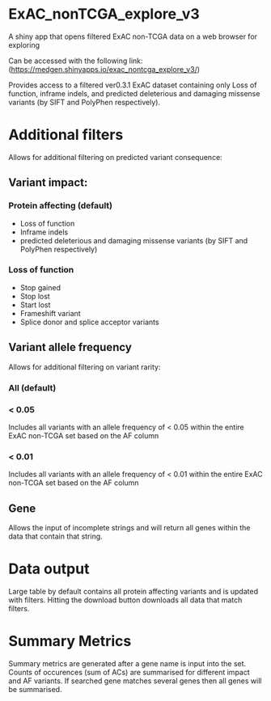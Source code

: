 # ExAC_nonTCGA_explore_v3
A shiny app that opens filtered ExAC non-TCGA data on a web browser for exploring

Can be accessed with the following link:
(https://medgen.shinyapps.io/exac_nontcga_explore_v3/)

Provides access to a filtered ver0.3.1 ExAC dataset containing only Loss of function, inframe indels, and predicted deleterious and damaging missense variants (by SIFT and PolyPhen respectively).

# Additional filters
Allows for additional filtering on predicted variant consequence:
## Variant impact:
### Protein affecting (default)
- Loss of function
- Inframe indels
- predicted deleterious and damaging missense variants (by SIFT and PolyPhen respectively)

### Loss of function
- Stop gained
- Stop lost
- Start lost
- Frameshift variant
- Splice donor and splice acceptor variants

## Variant allele frequency
Allows for additional filtering on variant rarity:
### All (default)
### < 0.05
Includes all variants with an allele frequency of < 0.05 within the entire ExAC non-TCGA set based on the AF column
### < 0.01
Includes all variants with an allele frequency of < 0.01 within the entire ExAC non-TCGA set based on the AF column

## Gene
Allows the input of incomplete strings and will return all genes within the data that contain that string.

# Data output
Large table by default contains all protein affecting variants and is updated with filters. Hitting the download button downloads all data that match filters.

# Summary Metrics
Summary metrics are generated after a gene name is input into the set. Counts of occurences (sum of ACs) are summarised for different impact and AF variants. If searched gene matches several genes then all genes will be summarised.
